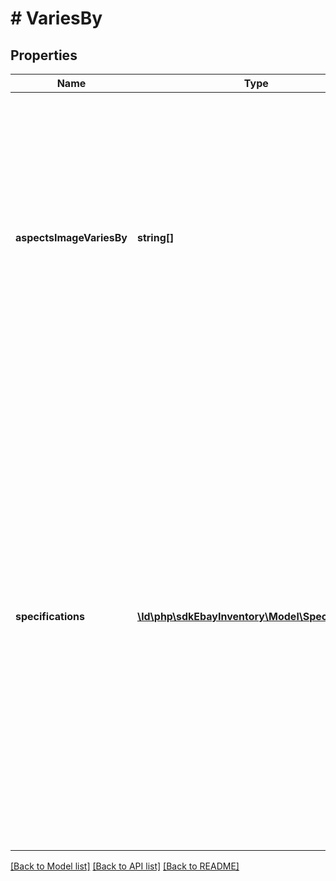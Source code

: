 # # VariesBy

## Properties

Name | Type | Description | Notes
------------ | ------------- | ------------- | -------------
**aspectsImageVariesBy** | **string[]** | This container is used if the seller wants to include multiple images to demonstrate how variations within a multiple-variation listing differ. In this string field, the seller will specify the product aspect where the variations of the inventory item group vary, such as color. If &lt;code&gt;Color&lt;/code&gt; is specified in this field, &lt;code&gt;Color&lt;/code&gt; must also be one of the &lt;strong&gt;specifications.name&lt;/strong&gt; values, and all available colors must appear in the corresponding &lt;strong&gt;specifications.values&lt;/strong&gt; array.&lt;br&gt;&lt;br&gt;If the &lt;strong&gt;aspectsImageVariesBy&lt;/strong&gt; container is used, links to images of each variation should be specified through the &lt;strong&gt;imageUrls&lt;/strong&gt; container of the inventory item group, or the seller can choose to include those links to images in each inventory item record for the inventory items in the group. | [optional]
**specifications** | [**\ld\php\sdkEbayInventory\Model\Specification[]**](Specification.md) | This container consists of an array of one or more product aspects where each variation differs, and values for each of those product aspects. This container is not immediately required, but will be required before the first offer of the inventory item group is published. &lt;br&gt;&lt;br&gt;If a product aspect is specified in the &lt;strong&gt;aspectsImageVariesBy&lt;/strong&gt; container, this product aspect (along with all variations of that product aspect) must be included in the &lt;strong&gt;specifications&lt;/strong&gt; container. Before offers related to the inventory item group are published, the product aspects and values specified through the &lt;strong&gt;specifications&lt;/strong&gt; container should be in synch with the name-value pairs specified through the &lt;strong&gt;product.aspects&lt;/strong&gt; containers of the inventory items contained in the group. For example, if &lt;code&gt;Color&lt;/code&gt; and &lt;code&gt;Size&lt;/code&gt; are in this &lt;strong&gt;specifications&lt;/strong&gt; container, each inventory item of the group should also have &lt;code&gt;Color&lt;/code&gt; and &lt;code&gt;Size&lt;/code&gt; as aspect names in their inventory item records.&lt;br&gt;&lt;br/&gt;This container is always returned if one or more offers associated with the inventory item group have been published. For inventory item groups that have yet to have any published offers, this container is only returned if set. | [optional]

[[Back to Model list]](../../README.md#models) [[Back to API list]](../../README.md#endpoints) [[Back to README]](../../README.md)

